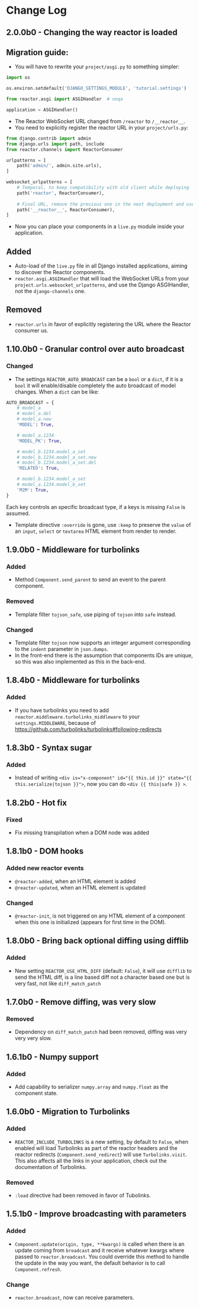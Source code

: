 # Change Log

## 2.0.0b0 - Changing the way reactor is loaded

## Migration guide:

- You will have to rewrite your `project/asgi.py` to something simpler:

```python
import os

os.environ.setdefault('DJANGO_SETTINGS_MODULE', 'tutorial.settings')

from reactor.asgi import ASGIHandler  # noqa

application = ASGIHandler()
```

- The Reactor WebSocket URL changed from `/reactor` to `/__reactor__`.
- You need to explicitly register the reactor URL in your `project/urls.py`:

```python
from django.contrib import admin
from django.urls import path, include
from reactor.channels import ReactorConsumer

urlpatterns = [
    path('admin/', admin.site.urls),
]

websocket_urlpatterns = [
    # Temporal, to keep compatibility with old client while deploying
    path('reactor', ReactorConsumer), 
    
    # Final URL, remove the previous one in the next deployment and use this one instead
    path('__reactor__', ReactorConsumer),
]
```

- Now you can place your components in a `live.py` module inside your application.

## Added

- Auto-load of the `live.py` file in all Django installed applications, aiming to discover the Reactor components.
- `reactor.asgi.ASGIHandler` that will load the WebSocket URLs from your `project.urls.websocket_urlpatterns`, and use the Django ASGIHandler, not the `django-channels` one.

## Removed

- `reactor.urls` in favor of explicitly registering the URL where the Reactor consumer us.


## 1.10.0b0 - Granular control over auto broadcast

### Changed

- The settings `REACTOR_AUTO_BROADCAST` can be a `bool` or a `dict`, if it is a `bool` it will enable/disable completely the auto broadcast of model changes. When a `dict` can be like:

```python
AUTO_BROADCAST = {
    # model_a
    # model_a.del
    # model_a.new
    'MODEL': True,

    # model_a.1234
    'MODEL_PK': True,

    # model_b.1234.model_a_set
    # model_b.1234.model_a_set.new
    # model_b.1234.model_a_set.del
    'RELATED': True,

    # model_b.1234.model_a_set
    # model_a.1234.model_b_set
    'M2M': True,
}
```

Each key controls an specific broadcast type, if a keys is missing `False` is assumed.

- Template directive `:override` is gone, use `:keep` to preserve the `value` of an `input`, `select` or `textarea` HTML element from render to render.


## 1.9.0b0 - Middleware for turbolinks

### Added

- Method `Component.send_parent` to send an event to the parent component.

### Removed

- Template filter `tojson_safe`, use piping of `tojson` into `safe` instead.

### Changed

- Template filter `tojson` now supports an integer argument corresponding to the `indent` parameter in `json.dumps`.
- In the front-end there is the assumption that components IDs are unique, so this was also implemented as this in the back-end.


## 1.8.4b0 - Middleware for turbolinks

### Added

- If you have turbolinks you need to add `reactor.middleware.turbolinks_middleware` to your `settings.MIDDLEWARE`, because of <https://github.com/turbolinks/turbolinks#following-redirects>

## 1.8.3b0 - Syntax sugar

### Added

- Instead of writing `<div is="x-component" id="{{ this.id }}" state="{{ this.serialize|tojson }}">`, now you can do `<div {{ this|safe }} >`.

## 1.8.2b0 - Hot fix

### Fixed

- Fix missing transpilation when a DOM node was added

## 1.8.1b0 - DOM hooks

### Added new reactor events

- `@reactor-added`, when an HTML element is added
- `@reactor-updated`, when an HTML element is updated

### Changed

- `@reactor-init`, is not triggered on any HTML element of a component when this one is initialized (appears for first time in the DOM).

## 1.8.0b0 - Bring back optional diffing using difflib

### Added

- New setting `REACTOR_USE_HTML_DIFF` (default: `False`), it will use `difflib` to send the HTML diff, is a line based diff not a character based one but is very fast, not like `diff_match_patch`


## 1.7.0b0 - Remove diffing, was very slow

### Removed

- Dependency on `diff_match_patch` had been removed, diffing was very very very slow.

## 1.6.1b0 - Numpy support

### Added

- Add capability to serializer `numpy.array` and `numpy.float` as the component state.

## 1.6.0b0 - Migration to Turbolinks

### Added

- `REACTOR_INCLUDE_TURBOLINKS` is a new setting, by default to `False`, when enabled will load Turbolinks as part of the reactor headers and the reactor redirects (`Component.send_redirect`) will use `Turbolinks.visit`. This also affects all the links in your application, check out the documentation of Turbolinks.

### Removed

- `:load` directive had been removed in favor of Tubolinks.


## 1.5.1b0 - Improve broadcasting with parameters

### Added

- `Component.update(origin, type, **kwargs)` is called when there is an update coming from `broadcast` and it receive  whatever kwargs where passed to `reactor.broadcast`. You could override this method to handle the update in the way you want, the default behavior is to call `Component.refresh`.

### Change

- `reactor.broadcast`, now can receive parameters.
